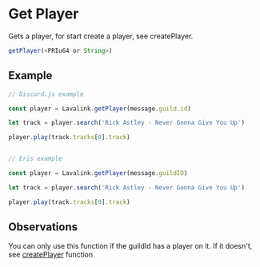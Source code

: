 # Get Player

  Gets a player, for start create a player, see createPlayer.

  ```js
  getPlayer(<PRIu64 or String>)
  ```

## Example

  ```js
  // Discord.js example
  
  const player = Lavalink.getPlayer(message.guild.id)

  let track = player.search('Rick Astley - Never Gonna Give You Up')

  player.play(track.tracks[0].track)
  
  
  // Eris example
  
  const player = Lavalink.getPlayer(message.guildID)

  let track = player.search('Rick Astley - Never Gonna Give You Up')

  player.play(track.tracks[0].track)
  ```
  
## Observations

  You can only use this function if the guildId has a player on it. If it doesn't, see [createPlayer](docs/createPlayer.md) function
